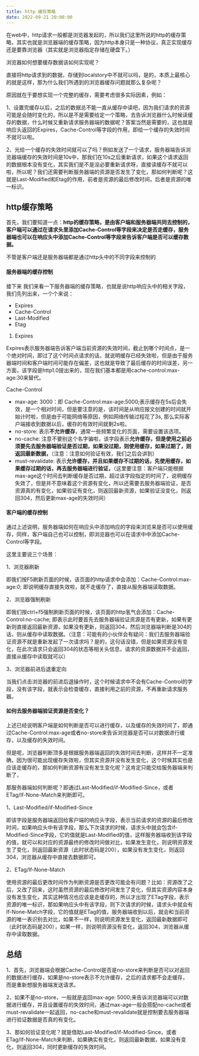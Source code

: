 ```yaml
---
title: http 缓存策略
date: 2022-09-21 20:00:00
---
```


在web中，http请求一般都是浏览器发起的，所以我们这里所说的http的缓存策略，其实也就是浏览器端的缓存策略，因为http本身只是一种协议，真正实现缓存还是要靠浏览器（其实就是浏览器指定存储在硬盘下。）

浏览器如何想要缓存数据该如何实现呢？

直接将http请求到的数据，存储到localstory中不就可以吗，是的，本质上最核心的就是这样，那为什么我们所遇到的浏览器缓存问题就那么复杂呢？

原因就在于要想实现一个完整的缓存，需要考虑很多实际因素，例如：

1、设置完缓存以后，之后的数据总不能一直从缓存中读吧，因为我们请求的资源可能是会随时变化的，所以是不是需要给定一个策略，去告诉浏览器什么时候读缓存的数据，什么时候又重新请求服务器端的数据呢？答案当然是需要的，这也就是响应头返回的Expires，Cache-Control等字段的作用，即给一个缓存的失效时间不就可以啦。

2、光给一个缓存的失效时间就可以了吗？例如发送了一个请求，服务器端告诉浏览器端缓存的失效时间是10s中，那我们在10s之后重新请求，如果这个请求返回的数据根本没有变化，其实我们是不是没必要重新请求呀，直接读缓存不就可以啦，所以呢？我们还需要判断服务器端的资源是否发生了变化，那如何判断呢？这就是Last-Modified和Etag的作用，前者是资源的最后修改时间，后者是资源的唯一标识。

## http缓存策略

首先，我们要知道一点：**http的缓存策略，是由客户端和服务器端共同去控制的，客户端可以通过在请求头里添加Cache-Control等字段来决定是否走缓存，服务器端也可以在响应头中添加Cache-Control等字段来告诉客户端是否可以缓存数据。**

不管是客户端还是服务器端都是通过http头中的不同字段来控制的

#### 服务器端的缓存控制

接下来 我们来看一下服务器端的缓存策略，也就是说http响应头中的相关字段，我们先列出来，一个个来说：

- Expires
- Cache-Control
- Last-Modified
- Etag

1. Expires

Expires表示服务器端告诉客户端当前资源的失效时间，截止到哪个时间点，是一个绝对时间，即过了这个时间点请求的话，就说明缓存已经失效啦，但是由于服务器端时间和客户端时间可能存在偏差，这也就是导致了最后缓存的时间误差，另一方面，该字段是http1.0提出来的，现在我们基本都是用cache-control:max-age:30来替代。

Cache-Control

- max-age: 3000：即 Cache-Control:max-age:5000;表示缓存在5s后会失效，是一个相对时间，但是要注意的是，该时间是从响应报文创建的时间就开始计时啦，但是由于可能网络等原因，例如网络传输过程花了3s, 那么实际客户端接收到数据以后，缓存的有效时间就剩2s啦。
- no-store: 表示**不允许缓存**，通常一些频繁变化的页面，需要设置该选项。
- no-cache: 注意不要别这个名字骗啦，该字段表示**允许缓存，但是使用之前必须要先去服务器端验证是否过期，如果没过期，则使用缓存，如果过期了，则返回最新数据，**（注意：注意如何验证有效，我们之后会讲到）
- must-revalidate: 表示**允许缓存，并且如果缓存不过期的话，先使用缓存，如果缓存过期的话，再去服务器端进行验证，**（这里要注意：客户端只能根据max-age这个时间去判断缓存是否过期，超过该字段指定的时间了，说明缓存失效了，但是并不意味着这个资源有变化，所以还需要去服务器端验证，是否资源真的有变化，如果验证有变化，则返回最新资源，如果验证没变化，则返回304，然后更新max-age的失效时间）

#### 客户端的缓存控制

通过上述说明，服务器端如何在响应头中添加响应的字段来浏览来是否可以使用缓存，同样，客户端自己也可以控制，即浏览器也可以在请求中中添加Cache-Control等字段。

这里主要说三个场景：

1、浏览器刷新

即我们按F5刷新页面的时候，该页面的http请求中会添加：Cache-Control:max-age:0; 即说明缓存直接失效啦，就不走缓存了，直接从服务器端读取数据。

2、浏览器强制刷新

即我们按ctrl+f5强制刷新页面的时候，该页面的http氢气会添加：Cache-Control:no-cache; 即表示此时要首先去服务器端验证资源是否有更新，如果有更新则直接返回最新资源，如果没有更新，则返回304，然后浏览器端判断是304的话，则从缓存中读取数据。（注意：可能有的小伙伴会有疑问：我们去服务器端验证资源不就是重新发起了一次请求吗？是的，这句话没错，但是如果资源没有变化，在此次请求只会返回304的状态等相关头信息，请求的资源数据并不会返回，直接从缓存中读取就可以）

3、浏览器前进后退重定向

当我们点击浏览器的前进后退操作时，这个时候请求中不会有Cache-Control的字段，没有该字段，就表示会检查缓存，直接利用之前的资源，不再重新请求服务器。

#### 如何去服务器端验证资源是否变化？

上述已经说明客户端是如何判断是否可以进行缓存，以及缓存的失效时间了，即通过Cache-Control:max-age或者no-store来告诉浏览器是否可以对数据进行缓存，以及缓存的失效时间。

但是呢，浏览器判断顶多是根据服务器端返回的失效时间去判断，这样并不一定准确，因为很可能出现缓存失效啦，但其实资源并没有发生变化，这个时候其实也是应该走缓存的，那如何判断资源有没有发生变化呢？这肯定只能交给服务器端来判断了，

那服务器端如何判断呢？即通过Last-Modified/if-Modified-Since，或者ETag/If-None-Match来判断即可。

1、Last-Modified/if-Modified-Since

即该字段是服务器端返回给客户端的响应头字段，表示当前请求的资源的最后修改时间，如果响应头中有该字段，那么下次请求的时候，请求头中就会包含if-Modified-Since字段，它的值就是Last-Modified的值，这样服务器端收到该字段的值，就可以和对应的资源最终的修改时间做对比，如果发生变化，则说明资源发生了变化，则返回最新资源（此时状态码是200），如果没有发生变化，则返回304，浏览器从缓存中直接去数据即可。

2、ETag/If-None-Match

使用资源的最后更改时间作为判断资源是否更改可能会有问题？比如：资源改了之后，又改了回来，这时虽然资源的最后修改时间发生了变化，但其实资源内容本身没有发生变化，其实这种情况也应该是走缓存的，所以才出现了ETag字段，表示资源的唯一标识，那如果响应头中有该字段，则下次请求的时候，请求头中就会有If-None-Match字段，它的值就是ETag的值，服务器端收到以后，就会和当前资源的唯一表识别去对比，如果不一样，则说明资源发生变化，返回最新数据即可（此时状态码是200），如果一样，则说明资源没有变化，返回304，浏览器从缓存中读取数据。

## 总结

1、首先，浏览器端会根据Cache-Control是否是no-store来判断是否可以对返回的数据进行缓存，如果是no-store表示不允许缓存，之后的请求都不会走缓存，而是重新想服务器端发送请求。

2、如果不是no-store，一般就是返回max-age: 5000;来告诉浏览器端可以对数据进行缓存，并且设置缓存的失效时间，通过max-age一般会搭配no-cache或者must-revalidate一起返回，no-cache和must-revalidate就是控制要去服务器端进行验证数据是否真的有变化。

3、那如何验证变化呢？就是借助Last-Modified/if-Modified-Since，或者ETag/If-None-Match来判断，如果确实有变化，则返回最新数据，如果没有变化，则返回304，同时更新缓存的失效时间。